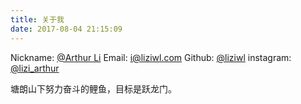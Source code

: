 ```yaml
---
title: 关于我
date: 2017-08-04 21:15:09
---
```

Nickname: [@Arthur Li](https://liziwl.com)
Email: [i@liziwl.com](mailto:i@liziwl.com) 
Github: [@liziwl](https://github.com/liziwl/)
instagram: [@lizi_arthur](https://www.instagram.com/lizi_arthur/)

塘朗山下努力奋斗的鲤鱼，目标是跃龙门。